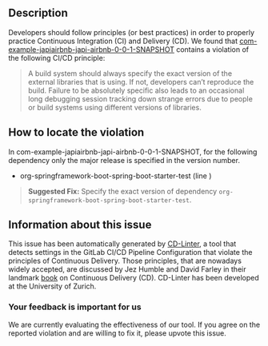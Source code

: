 
## Description
Developers should follow principles (or best practices) in order to properly practice Continuous Integration (CI) and Delivery (CD).
We found that [com-example-japiairbnb-japi-airbnb-0-0-1-SNAPSHOT](https://gitlab.com/vovas/japi-airbnb/blob/master/.gitlab-ci.yml) contains a violation of the following CI/CD principle:

> A build system should always specify the exact version of the external libraries that is using.
If not, developers can’t reproduce the build. Failure to be absolutely specific also leads to an occasional long debugging session tracking down strange errors due to people or build systems using different versions of libraries.

## How to locate the violation

In com-example-japiairbnb-japi-airbnb-0-0-1-SNAPSHOT, for the following dependency only the major release is specified in the version number.

* org-springframework-boot-spring-boot-starter-test (line )

> **Suggested Fix:** Specify the exact version of dependency `org-springframework-boot-spring-boot-starter-test`.

## Information about this issue

This issue has been automatically generated by [CD-Linter](https://gitlab.com/Jancso/configuration-analytics), a tool that detects settings in the GitLab CI/CD Pipeline Configuration that violate the principles of Continuous Delivery. Those principles, that are nowadays widely accepted, are discussed by Jez Humble and David Farley in their landmark [book](https://www.oreilly.com/library/view/continuous-delivery-reliable/9780321670250/) on Continuous Delivery (CD). CD-Linter has been developed at the University of Zurich.

### Your feedback is important for us
We are currently evaluating the effectiveness of our tool. If you agree on the reported violation and are willing to fix it, please upvote this issue.